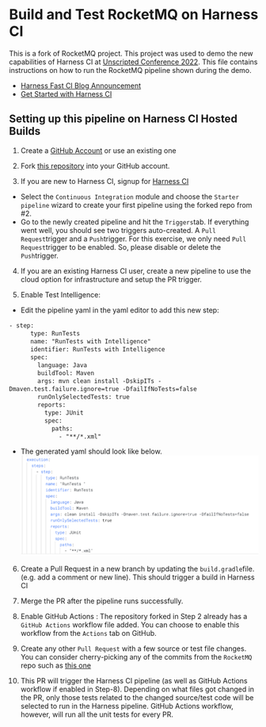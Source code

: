 # Build and Test RocketMQ on Harness CI

This is a fork of RocketMQ project. This project was used to demo the new capabilities of Harness CI at [Unscripted Conference 2022](https://www.unscriptedconf.io/). This file contains instructions on how to run the RocketMQ pipeline shown during the demo.

- [Harness Fast CI Blog Announcement](https://harness.io/blog/announcing-speed-enhancements-and-hosted-builds-for-harness-ci)
- [Get Started with Harness CI](https://harness.io/products/continuous-integration)

## Setting up this pipeline on Harness CI Hosted Builds

1. Create a [GitHub Account](https://github.com) or use an existing one

2. Fork [this repository](https://github.com/apache/rocketmq) into your GitHub account.

3. If you are new to Harness CI, signup for [Harness CI](https://app.harness.io/auth/#/signup)
* Select the `Continuous Integration` module and choose the `Starter pipeline` wizard to create your first pipeline using the forked repo from #2.
* Go to the newly created pipeline and hit the `Triggers`tab. If everything went well, you should see two triggers auto-created. A `Pull Request`trigger and a `Push`trigger. For this exercise, we only need `Pull Request`trigger to be enabled. So, please disable or delete the `Push`trigger.

4. If you are an existing Harness CI user, create a new pipeline to use the cloud option for infrastructure and setup the PR trigger.

5. Enable Test Intelligence:

* Edit the pipeline yaml in the yaml editor to add this new step:
```
- step:
      type: RunTests
      name: "RunTests with Intelligence"
      identifier: RunTests with Intelligence
      spec:
        language: Java
        buildTool: Maven
        args: mvn clean install -DskipITs -Dmaven.test.failure.ignore=true -DfailIfNoTests=false
        runOnlySelectedTests: true
        reports:
          type: JUnit
          spec:
            paths:
              - "**/*.xml"
```
* The generated yaml should look like below.
  <img width="1050" alt="cikafkademo" src="TI-Demo-RocketMQ.png">

6. Create a Pull Request in a new branch by updating the `build.gradle`file. (e.g. add a comment or new line). This should trigger a build in Harness CI

7. Merge the PR after the pipeline runs successfully.

8. Enable GitHub Actions : The repository forked in Step 2 already has a `GitHub Actions` workflow file added. You can choose to enable this workflow from the `Actions` tab on GitHub.

9. Create any other `Pull Request` with a few source or test file changes. You can consider cherry-picking any of the commits from the `RocketMQ` repo such as [this one](https://github.com/Aishwarya-Lad/rocketmq/pull/4)

10. This PR will trigger the Harness CI pipeline (as well as GitHub Actions workflow if enabled in Step-8). Depending on what files got changed in the PR, only those tests related to the changed source/test code will be selected to run in the Harness pipeline. GitHub Actions workflow, however, will run all the unit tests for every PR.